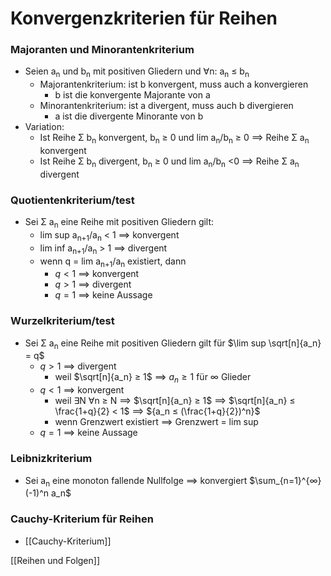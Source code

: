 # Konvergenzkriterien für Reihen
### Majoranten und Minorantenkriterium
+ Seien a<sub>n</sub> und b<sub>n</sub> mit positiven Gliedern und ∀n: a<sub>n</sub> ≤ b<sub>n</sub>
	+ Majorantenkriterium: ist b konvergent, muss auch a konvergieren
		+ b ist die konvergente Majorante von a
	+ Minorantenkriterium: ist a divergent, muss auch b divergieren
		+ a ist die divergente Minorante von b
+ Variation:
	+ Ist Reihe Σ b<sub>n</sub> konvergent, b<sub>n</sub> ≥ 0 und lim a<sub>n</sub>/b<sub>n</sub> ≥ 0 ==> Reihe Σ a<sub>n</sub> konvergent
	+  Ist Reihe Σ b<sub>n</sub> divergent, b<sub>n</sub> ≥ 0 und lim a<sub>n</sub>/b<sub>n</sub> <0  ==> Reihe Σ a<sub>n</sub> divergent

### Quotientenkriterium/test
+ Sei  Σ a<sub>n</sub> eine Reihe mit positiven Gliedern gilt: 
	+ lim sup a<sub>n+1</sub>/a<sub>n</sub> < 1  ==> konvergent
	+ lim inf a<sub>n+1</sub>/a<sub>n</sub> > 1 ==> divergent
	+ wenn q = lim a<sub>n+1</sub>/a<sub>n</sub> existiert, dann
		+ $q < 1$ ==> konvergent
		+ $q > 1$ ==> divergent
		+ $q = 1$ ==> keine Aussage

### Wurzelkriterium/test
+ Sei  Σ a<sub>n</sub> eine Reihe mit positiven Gliedern gilt für $\lim sup \sqrt[n]{a_n} = q$
	+ $q > 1$ ==>  divergent
		+ weil $\sqrt[n]{a_n} ≥ 1$ ==> ${a_n ≥ 1}$ für ∞ Glieder
	+ $q < 1$ ==> konvergent
		+ weil ∃N ∀n ≥ N ==> $\sqrt[n]{a_n} ≥ 1$ ==>  $\sqrt[n]{a_n} ≤ \frac{1+q}{2} < 1$ ==> ${a_n ≤ (\frac{1+q}{2})^n}$
		+ wenn Grenzwert existiert ==> Grenzwert = lim sup
	+ $q = 1$ ==>  keine Aussage

### Leibnizkriterium
+ Sei a<sub>n</sub> eine monoton fallende Nullfolge ==> konvergiert $\sum_{n=1}^{∞} (-1)^n a_n$

### Cauchy-Kriterium für Reihen
+ [[Cauchy-Kriterium]]

[[Reihen und Folgen]]




